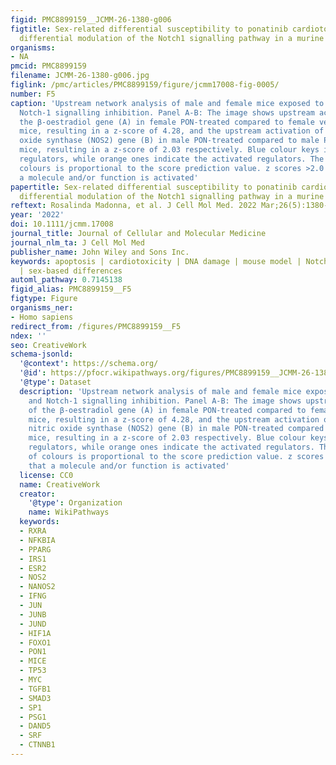 ```yaml
---
figid: PMC8899159__JCMM-26-1380-g006
figtitle: Sex‐related differential susceptibility to ponatinib cardiotoxicity and
  differential modulation of the Notch1 signalling pathway in a murine model
organisms:
- NA
pmcid: PMC8899159
filename: JCMM-26-1380-g006.jpg
figlink: /pmc/articles/PMC8899159/figure/jcmm17008-fig-0005/
number: F5
caption: 'Upstream network analysis of male and female mice exposed to ponatinib and
  Notch‐1 signalling inhibition. Panel A‐B: The image shows upstream activation of
  the β‐oestradiol gene (A) in female PON‐treated compared to female vehicle‐treated
  mice, resulting in a z‐score of 4.28, and the upstream activation of inducible nitric
  oxide synthase (NOS2) gene (B) in male PON‐treated compared to male PON+siRNA‐Notch1‐treated
  mice, resulting in a z‐score of 2.03 respectively. Blue colour keys indicate inhibited
  regulators, while orange ones indicate the activated regulators. The intensity of
  colours is proportional to the score prediction value. z scores >2.0 indicate that
  a molecule and/or function is activated'
papertitle: Sex‐related differential susceptibility to ponatinib cardiotoxicity and
  differential modulation of the Notch1 signalling pathway in a murine model.
reftext: Rosalinda Madonna, et al. J Cell Mol Med. 2022 Mar;26(5):1380-1391.
year: '2022'
doi: 10.1111/jcmm.17008
journal_title: Journal of Cellular and Molecular Medicine
journal_nlm_ta: J Cell Mol Med
publisher_name: John Wiley and Sons Inc.
keywords: apoptosis | cardiotoxicity | DNA damage | mouse model | Notch1 | ponatinib
  | sex‐based differences
automl_pathway: 0.7145138
figid_alias: PMC8899159__F5
figtype: Figure
organisms_ner:
- Homo sapiens
redirect_from: /figures/PMC8899159__F5
ndex: ''
seo: CreativeWork
schema-jsonld:
  '@context': https://schema.org/
  '@id': https://pfocr.wikipathways.org/figures/PMC8899159__JCMM-26-1380-g006.html
  '@type': Dataset
  description: 'Upstream network analysis of male and female mice exposed to ponatinib
    and Notch‐1 signalling inhibition. Panel A‐B: The image shows upstream activation
    of the β‐oestradiol gene (A) in female PON‐treated compared to female vehicle‐treated
    mice, resulting in a z‐score of 4.28, and the upstream activation of inducible
    nitric oxide synthase (NOS2) gene (B) in male PON‐treated compared to male PON+siRNA‐Notch1‐treated
    mice, resulting in a z‐score of 2.03 respectively. Blue colour keys indicate inhibited
    regulators, while orange ones indicate the activated regulators. The intensity
    of colours is proportional to the score prediction value. z scores >2.0 indicate
    that a molecule and/or function is activated'
  license: CC0
  name: CreativeWork
  creator:
    '@type': Organization
    name: WikiPathways
  keywords:
  - RXRA
  - NFKBIA
  - PPARG
  - IRS1
  - ESR2
  - NOS2
  - NANOS2
  - IFNG
  - JUN
  - JUNB
  - JUND
  - HIF1A
  - FOXO1
  - PON1
  - MICE
  - TP53
  - MYC
  - TGFB1
  - SMAD3
  - SP1
  - PSG1
  - DAND5
  - SRF
  - CTNNB1
---
```

